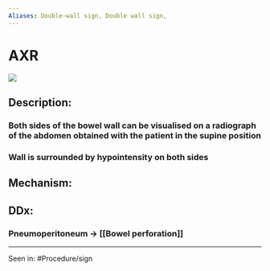 ```yaml
---
Aliases: Double-wall sign, Double wall sign,
---
```

# AXR
![](https://casereports.bmj.com/content/casereports/2009/bcr.2006.039149/F1.large.jpg?width=800&height=600&carousel=1)
## Description: 
###  Both sides of the bowel wall can be visualised on a radiograph of the abdomen obtained with the patient in the supine position
### Wall is surrounded by hypointensity on **both sides**
## Mechanism:
## DDx:
### Pneumoperitoneum -> [[Bowel perforation]]

---
Seen in:
#Procedure/sign
